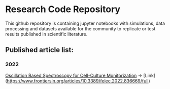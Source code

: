 # Research Code Repository
This github repository is containing jupyter notebooks with simulations, data processing and datasets available for the community to replicate or test results published in scientific literature. 

## Published article list:
### 2022
[Oscillation Based Spectroscopy for Cell-Culture Monitorization](FIE2021) -> [Link] (https://www.frontiersin.org/articles/10.3389/felec.2022.836669/full)
